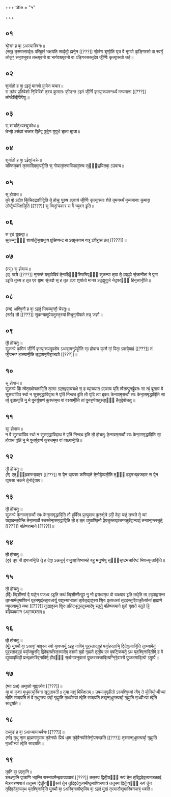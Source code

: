 +++
title = "५"

+++
## ०१
श्रो᳘त्रꣳ ह वा᳘ ऽअस्याश्विनः॥  
(स्त᳘) त᳘स्मात्सर्व्व᳘तः परिहा᳘रं भक्षयति सर्व्व᳘तो᳘ ह्यने᳘न [[???]] श्रो᳘त्रेण शृणो᳘ति य᳘त्र वै भृ᳘गवो वा᳘ङ्गिरसो वा स्वर्गं᳘ लोक᳘ꣳ᳘ समा᳘श्नुवत तच्च्य᳘वनो वा भार्गवश्च्य᳘वनो वा ऽङ्गिरसस्त᳘देव जी᳘र्णिः कृत्या᳘रूपो जहे॥  
## ०२
श᳘र्यातो ह वा᳘ ऽइदं᳘ मानवो ग्रा᳘मेण चचार॥  
स त᳘देव प्र᳘तिवेशो नि᳘विविशे त᳘स्य कुमाराः क्री᳘डन्त ऽइमं जी᳘र्णिं कृत्या᳘रूपमनर्थ्यं मन्यमाना [[???]] लोष्टैर्व्वि᳘पिपिषुः॥  
## ०३
स᳘ शार्याते᳘भ्यश्चुक्रोध॥  
तेभ्यो᳘ ऽसंज्ञां चकार पि᳘तैव᳘ पुत्रे᳘ण युयुधे भ्रा᳘ता भ्रा᳘त्रा॥  
## ०४
श᳘र्यातो ह वा᳘ ऽईक्षां᳘चक्रे॥  
यत्किम᳘करं त᳘स्मादिदमा᳘पदी᳘ति स᳘ गोपालां᳘श्चाविपालां᳘श्च स᳘ᳫं᳘ह्वयितवा᳘ ऽउवाच॥  
## ०५
स᳘ होवाच॥  
को᳘ वो᳘ ऽद्येव किं᳘चिदद्राक्षीदि᳘ति ते᳘ होचुः पु᳘रुष ऽए᳘वायं जी᳘र्णिः कृत्या᳘रूपः शेते त᳘मनर्थ्यं म᳘न्यमानाः कुमारा᳘ लोष्टै᳘र्व्यपिक्षन्नि᳘ति [[???]] स᳘ व्विदां᳘चकार स वै च्य᳘वन इ᳘ति॥  
## ०६
स र᳘थं युक्त्वा᳘॥  
सुकन्या᳘ᳫं᳘ शार्याती᳘मुपाधा᳘य प्र᳘सिष्यन्द स ऽआ᳘जगाम यत्र᳘ ऽर्षिरा᳘स तत् [[???]]॥  
## ०७
(त्स᳘) स᳘ होवाच॥  
(ऽ) ऋषे [[???]] न᳘मस्ते यन्ना᳘वेदिषं ते᳘नाहिᳫँ᳭सिषमिय᳘ᳫं᳘ सुकन्या त᳘या ते᳘ ऽपह्न᳘वे सं᳘जानीतां मे ग्रा᳘म ऽइ᳘ति त᳘स्य ह त᳘त एव ग्रा᳘मः सं᳘जज्ञे स᳘ ह त᳘त ऽएव श᳘र्यातो मानव ऽउ᳘द्युयुजे नेद᳘परᳫँ᳭ हिन᳘सानी᳘ति॥  
## ०८
(त्य) अश्वि᳘नौ ह वा᳘ ऽइदं᳘ भिषज्य᳘न्तौ᳘ चेरतुः॥  
(स्तौ) तौ [[???]] सुकन्यामु᳘पेयतुस्त᳘स्यां मिथुन᳘मीषाते तन्न᳘ जज्ञौ॥  
## ०९
तौ᳘ होचतुः॥  
सु᳘कन्ये क᳘मिमं जी᳘र्णिं कृत्या᳘रूपमु᳘पशेष ऽआवा᳘मनुप्रेही᳘ति सा᳘ होवाच य᳘स्मै मां᳘ पिता᳘ ऽदान्नै᳘वाहं [[???]] तं जी᳘वन्तꣳ हास्यामी᳘ति त᳘द्धायमृषिरा᳘जज्ञौ [[???]]॥  
## १०
स᳘ होवाच॥  
सु᳘कन्ये किं᳘ त्वैत᳘दवोचतामि᳘ति त᳘स्मा ऽएतद्व्या᳘चचक्षे स᳘ ह व्या᳘ख्यात ऽउवाच य᳘दि त्वैतत्पु᳘नर्ब्रु᳘वतः सा त्वं᳘ ब्रूतान्न वै सु᳘सर्व्वाविव स्थो न सु᳘समृद्धाविवा᳘थ मे प᳘तिं निन्दथ इ᳘ति तौ य᳘दि त्वा ब्र᳘वतः केनावम᳘सर्व्वौ स्वः केना᳘समृद्धावि᳘ति सा त्वं᳘ ब्रूतात्प᳘तिं नु᳘ मे पु᳘नर्युवाणं कुरुतम᳘थ वां वक्ष्यामी᳘ति तां पु᳘नरु᳘पेयतुस्ता᳘ᳫं᳘ हैत᳘दे᳘वोचतुः॥  
## ११
सा᳘ होवाच॥  
न वै सु᳘सर्व्वाविव स्थो न सु᳘समृद्धाविवा᳘थ मे प᳘तिं निन्दथ इ᳘ति तौ᳘ होचतुः के᳘नावम᳘सर्व्वौ स्वः केना᳘समृद्धावि᳘ति सा᳘ होवाच प᳘तिं नु᳘ मे पु᳘नर्युवाणं कुरुतम᳘थ वां व्वक्ष्यामी᳘ति॥  
## १२
तौ᳘ होचतुः॥  
(रे) एत᳘ᳫं᳘ह्रदमभ्य᳘वहर [[???]] स ये᳘न व्व᳘यसा कमिष्य᳘ते ते᳘नोदै᳘ष्यती᳘ति त᳘ᳫं᳘ ह्रद᳘मभ्य᳘वजहार स ये᳘न व्व᳘यसा चकमे ते᳘नोदे᳘याय॥  
## १३
तौ᳘ होचतुः॥  
सु᳘कन्ये के᳘नावम᳘सर्व्वौ स्वः केना᳘समृद्धावि᳘ति तौ ह᳘र्षिरेव प्र᳘त्युवाच कुरुक्षे᳘त्रे ऽमी᳘ देवा᳘ यज्ञं᳘ तन्वते ते᳘ व्वां यज्ञा᳘दन्त᳘र्यन्ति तेना᳘सर्व्वौ स्थस्तेना᳘समृद्धावि᳘ति तौ᳘ ह त᳘त ऽए᳘वाश्वि᳘नौ प्रे᳘यतुस्तावा᳘जग्मतुर्देवा᳘न्यज्ञं᳘ तन्वाना᳘न्त्स्तुते᳘ [[???]] बहिष्पवमाने [[???]]॥  
## १४
तौ᳘ होचतुः॥  
(रु᳘) उ᳘प नौ ह्वयध्वमि᳘ति ते᳘ ह देवा᳘ ऽऊचुर्न᳘ वामु᳘पह्वयिष्यामहे बहु᳘ मनु᳘ष्येषु स᳘ᳫं᳘सृष्टमचारिष्टं भिषज्य᳘न्तावि᳘ति॥  
## १५
तौ᳘ होचतुः॥  
(र्वि᳘) व्वि᳘शीर्ष्णा वै᳘ यज्ञे᳘न यजध्व ऽइ᳘ति कथं व्वि᳘शीर्ष्णेत्यु᳘प नु᳘ नौ ह्वयध्वम᳘थ वो व्वक्ष्याव इ᳘ति तथे᳘ति ता ऽउ᳘पाह्वयन्त ता᳘भ्यामेत᳘माश्विनं ग्र᳘हमगृह्णंस्ता᳘वध्वर्यू᳘ यज्ञ᳘स्याभवतां ता᳘वेत᳘द्यज्ञ᳘स्य शि᳘रः प्र᳘त्यधत्तां त᳘ददस्त᳘द्दिवाकी᳘र्त्यानां ब्रा᳘ह्मणे व्या᳘ख्याय᳘ते यथा [[???]] त᳘द्यज्ञ᳘स्य शि᳘रः प्रतिदध᳘तुस्त᳘स्मादेष᳘ स्तुते᳘ बहिष्पवमाने ग्र᳘हो गृह्यते स्तुते हि᳘ बहिष्पवमान ऽआ᳘गच्छताम्॥  
## १६
तौ᳘ होचतुः॥  
(र्मु᳘) मु᳘ख्यौ वा᳘ ऽआवां᳘ यज्ञ᳘स्य स्वो या᳘वध्वर्यू᳘ ऽइह᳘ नाविमं᳘ पुर᳘स्ताद्ग्र᳘हं पर्या᳘हरताभि᳘ द्विदेव᳘त्यानि᳘ति ता᳘भ्यामेतं᳘ पुर᳘स्ताद्ग्र᳘हं पर्या᳘जह्रुरभि᳘ द्विदेव᳘त्याँस्त᳘स्मादेष᳘ दशमो ग्र᳘हो गृह्यते तृती᳘य एव व᳘षट्क्रियते᳘ ऽथ य᳘दश्वि᳘नावि᳘तीमे᳘ ह वै द्या᳘वापृथिवी᳘ प्रत्य᳘क्षमश्वि᳘नाविमे᳘ हीदᳫं᳭ स᳘र्व्वमाश्नुवातां पु᳘ष्करस्रजावि᳘त्यग्नि᳘रे᳘वास्यै पु᳘ष्करमादि᳘त्यो ऽमु᳘ष्यै॥  
## १७
(ष्या ऽअ) अथा᳘तो गृह्णा᳘त्येव [[???]]॥  
या᳘ वां क᳘शा म᳘धुमत्य᳘श्विना सूनृ᳘तावती॥ त᳘या यज्ञं᳘ मिमिक्षतम्॥ उपयाम᳘गृहीतो ऽस्यश्वि᳘भ्यां त्वैष᳘ ते यो᳘निर्मा᳘ध्वीभ्यां त्वे᳘ति सादयति तं वै म᳘धुमत्य ऽर्चा᳘ गृह्णा᳘ति मा᳘ध्वीभ्यां त्वे᳘ति सादयति तद्यन्म᳘धुमत्यर्चा᳘ गृह्णा᳘ति मा᳘ध्वीभ्यां त्वे᳘ति साद᳘यति॥  
## १८
दध्य᳘ङ् ह वा᳘ ऽआभ्यामाथर्वणः [[???]]॥  
(णो) म᳘धु ना᳘म ब्रा᳘ह्मणमुवाच त᳘देनयोः प्रियं धा᳘म त᳘दे᳘वैनयोरेतेनो᳘पगच्छति [[???]] त᳘स्मान्म᳘धुमत्यर्चा᳘ गृह्णा᳘ति मा᳘ध्वीभ्यां त्वे᳘ति सादयति॥  
## १९
ता᳘नि वा᳘ ऽएता᳘नि॥  
श्लक्ष्णा᳘नि पा᳘त्राणि भव᳘न्ति रास्नावमैन्द्रवायवपात्रं [[???]] तत्त᳘स्य द्विती᳘यᳫँ᳭ रूपं ते᳘न त᳘द्द्विदेव᳘त्यमजकावं᳘ मैत्रावरुणपात्रं तत्त᳘स्य द्विती᳘यᳫँ᳭रूपं ते᳘न त᳘द्द्विदेव᳘त्यमौष्ठ᳘माश्विनपात्रं तत्त᳘स्य द्विती᳘यᳫँ᳭ रूपं ते᳘न त᳘द्द्विदेव᳘त्यम᳘थ य᳘दश्वि᳘नावि᳘ति मु᳘ख्यौ वा᳘ ऽअश्वि᳘नावौष्ठ᳘मिव वा᳘ ऽइदं मु᳘खं त᳘स्मादौष्ठ᳘माश्विनपात्रं᳘ भवति॥  